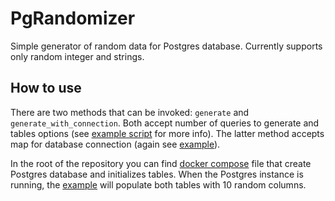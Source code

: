 # PgRandomizer

Simple generator of random data for Postgres database. Currently supports only random integer and strings.

## How to use

There are two methods that can be invoked: `generate` and `generate_with_connection`. Both accept number of
queries to generate and tables options (see [example script](./example.exs) for more info). The latter method
accepts map for database connection (again see [example](./example.exs)).

In the root of the repository you can find [docker compose](./docker-compose.yml) file that create Postgres
database and initializes tables. When the Postgres instance is running, the [example](./example.exs) will
populate both tables with 10 random columns.
